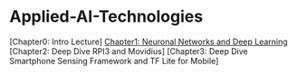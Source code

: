 # Applied-AI-Technologies

[Chapter0: Intro Lecture]
[Chapter1: Neuronal Networks and Deep Learning](https://github.com/MrDio/Smartphone-Sensing-Framework/wiki/Neuronal-Networks-&-Deep-Learning)
[Chapter2: Deep Dive RPI3 and Movidius]
[Chapter3: Deep Dive Smartphone Sensing Framework and TF Lite for Mobile]

